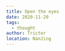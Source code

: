 ```yaml
---
title: Open the eyes
date: 2020-11-20
tags: 
  - thought
author: Tricter
location: NanJing
---
```



